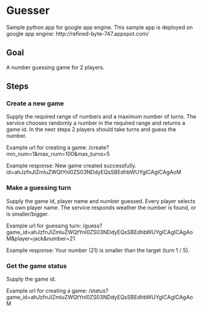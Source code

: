 <h1>Guesser</h1>
Sample python app for google app engine.
This sample app is deployed on google app engine:
http://refined-byte-747.appspot.com/

<h2>Goal</h2>
A number guessing game for 2 players.


<h2>Steps</h2>

<h3>Create a new game</h3>
Supply the required range of numbers and a maximum number of turns.
The service chooses randomly a number in the required range and returns a game id.
In the next steps 2 players should take turns and guess the number.

Example url for creating a game:
/create?min_num=1&max_num=100&max_turns=5

Example response:
New game created successfully.
id=ahJzfnJlZmluZWQtYnl0ZS03NDdyEQsSBEdhbWUYgICAgICAgAoM

<h3>Make a guessing turn</h3>
Supply the game id, player name and number guessed.
Every player selects his own player name.
The service responds weather the number is found, or is smaller/bigger.

Example url for guessing turn:
/guess?game_id=ahJzfnJlZmluZWQtYnl0ZS03NDdyEQsSBEdhbWUYgICAgICAgAoM&player=jack&number=21

Example response:
Your number (21) is smaller than the target (turn 1 / 5).


<h3>Get the game status</h3>
Supply the game id.

Example url for creating a game:
/status?game_id=ahJzfnJlZmluZWQtYnl0ZS03NDdyEQsSBEdhbWUYgICAgICAgAoM

